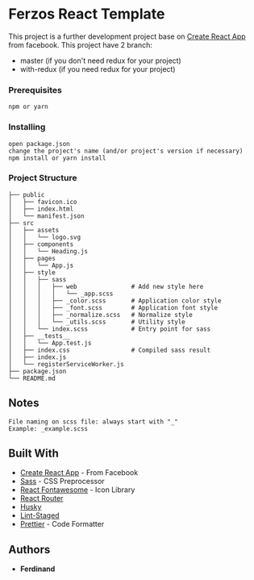 # Ferzos React Template
This project is a further development project base on [Create React App](https://github.com/facebookincubator/create-react-app) from facebook. This project have 2 branch:
* master (if you don't need redux for your project)
* with-redux (if you need redux for your project)

### Prerequisites
```
npm or yarn
```
### Installing
```
open package.json
change the project's name (and/or project's version if necessary)
npm install or yarn install
```

### Project Structure
```
├── public
│   ├── favicon.ico
│   ├── index.html
│   └── manifest.json
├── src
│   ├── assets
│   │   └── logo.svg
│   ├── components
│   │   └── Heading.js
│   ├── pages
│   │   └── App.js
│   ├── style
│   │   ├── sass                
│   │   │   ├── web               # Add new style here
│   │   │   │   └── _app.scss
│   │   │   ├── _color.scss       # Application color style
│   │   │   ├── _font.scss        # Application font style
│   │   │   ├── _normalize.scss   # Normalize style
│   │   │   └── _utils.scss       # Utility style
│   │   └── index.scss            # Entry point for sass
│   ├── __tests__
│   │   └── App.test.js
│   ├── index.css                 # Compiled sass result
│   ├── index.js                  
│   └── registerServiceWorker.js
├── package.json
└── README.md
```

## Notes
```
File naming on scss file: always start with "_"
Example: _example.scss
```

## Built With

* [Create React App](https://github.com/facebookincubator/create-react-app) - From Facebook
* [Sass](https://sass-lang.com/) - CSS Preprocessor
* [React Fontawesome](https://github.com/FortAwesome/react-fontawesome) - Icon Library
* [React Router](https://github.com/ReactTraining/react-router)
* [Husky](https://github.com/typicode/husky)
* [Lint-Staged](https://github.com/okonet/lint-staged)
* [Prettier](https://github.com/prettier/prettier) - Code Formatter
## Authors

* **Ferdinand**
